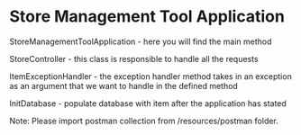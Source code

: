 # Store Management Tool Application

StoreManagementToolApplication  -  here you will find the main method

StoreController  -  this class is responsible to handle all the requests

ItemExceptionHandler  -  the exception handler method takes in an exception 
as an argument that we want to handle in the defined method

InitDatabase  -  populate database with item after the application has stated

Note: Please import postman collection from /resources/postman folder.